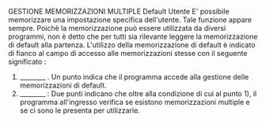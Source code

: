 GESTIONE MEMORIZZAZIONI MULTIPLE
Default Utente
E' possibile memorizzare una impostazione specifica dell'utente. Tale funzione appare sempre. Poichè la memorizzazione può essere utilizzata da diversi programmi, non è detto che per tutti sia rilevante leggere la memorizzazione di default alla partenza.
L'utilizzo della memorizzazione di default è indicato di fianco al campo di accesso alle memorizzazioni stesse con il seguente significato : 
1)   ________ . Un punto indica che il programma accede alla gestione delle memorizzazioni di default.
2)   ________  :  Due punti indicano che oltre alla condizione di cui al punto 1), il programma all'ingresso verifica se esistono memorizzazioni multiple e se ci sono le presenta per utilizzarle.
